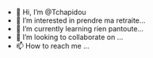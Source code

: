 - 👋 Hi, I’m @Tchapidou
- 👀 I’m interested in prendre ma retraite...
- 🌱 I’m currently learning rien pantoute...
- 💞️ I’m looking to collaborate on ...
- 📫 How to reach me ...

<!---
Tchapidou/Tchapidou is a ✨ special ✨ repository because its `README.md` (this file) appears on your GitHub profile.
You can click the Preview link to take a look at your changes.
--->
